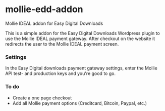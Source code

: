 # mollie-edd-addon
Mollie IDEAL addon for Easy Digital Downloads

This is a simple addon for the Easy Digital Downloads Wordpress plugin to use the Mollie IDEAL payment gateway. After checkout on the website it redirects the user to the Mollie IDEAL payment screen. 

### Settings

In the Easy Digital downloads payment gateway settings, enter the Mollie API test- and production keys and you're good to go.

### To do

* Create a one page checkout
* Add all Mollie payment options (Creditcard, Bitcoin, Paypal, etc.)
